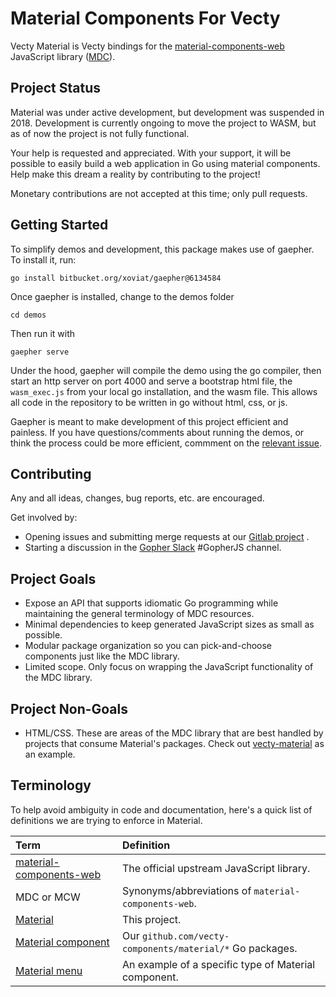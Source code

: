 # Material Components For Vecty

Vecty Material is Vecty bindings for the [material-components-web][] JavaScript
library ([MDC](#Terminology)).

## Project Status

Material was under active development, but development was suspended in
2018. Development is currently ongoing to move the project to WASM, but
as of now the project is not fully functional.

Your help is requested and appreciated. With your support, it will be
possible to easily build a web application in Go using material
components. Help make this dream a reality by contributing to the project!

Monetary contributions are not accepted at this time; only pull requests.

## Getting Started

To simplify demos and development, this package makes use of gaepher. To
install it, run:

    go install bitbucket.org/xoviat/gaepher@6134584

Once gaepher is installed, change to the demos folder

    cd demos

Then run it with

    gaepher serve

Under the hood, gaepher will compile the demo using the go compiler,
then start an http server on port 4000 and serve a bootstrap html
file, the `wasm_exec.js` from your local go installation, and the wasm
file. This allows all code in the repository to be written in go without
html, css, or js. 

Gaepher is meant to make development of this project efficient and
painless. If you have questions/comments about running the demos,
or think the process could be more efficient, commment on the
[relevant issue](https://github.com/vecty-components/material/issues/45).

## Contributing

Any and all ideas, changes, bug reports, etc. are encouraged.

Get involved by:
- Opening issues and submitting merge requests at our [Gitlab project][Material]
  .
- Starting a discussion in the [Gopher Slack][] #GopherJS channel.

## Project Goals

- Expose an API that supports idiomatic Go programming while maintaining
  the general terminology of MDC resources.
- Minimal dependencies to keep generated JavaScript sizes as small as possible.
- Modular package organization so you can pick-and-choose components just like
  the MDC library.
- Limited scope. Only focus on wrapping the JavaScript functionality of the MDC
  library.

## Project Non-Goals

- HTML/CSS. These are areas of the MDC library that are best handled by projects
  that consume Material's packages. Check out
  [vecty-material][] as an example.

## Terminology

To help avoid ambiguity in code and documentation, here's a quick list of
definitions we are trying to enforce in Material.

| Term                        | Definition                                           |
| :---                        | :---------                                           |
| [material-components-web][] | The official upstream JavaScript library.            |
| MDC or MCW                  | Synonyms/abbreviations of `material-components-web`. |
| [Material][]                | This project.                                        |
| [Material component][]      | Our `github.com/vecty-components/material/*` Go packages.             |
| [Material menu][]           | An example of a specific type of Material component. |

[material-components-web]: https://github.com/material-components/material-components-web
[Material]: https://gitlab.com/agamigo/material
[Material component]: https://godoc.org/github.com/vecty-components/material
[Material menu]: https://godoc.org/github.com/vecty-components/material/menu
[vecty-material]: https://gitlab.com/agamigo/vecty-material
[Gopher Slack]: https://gophers.slack.com
[gl-issue-1]: https://gitlab.com/agamigo/material/issues/1
